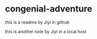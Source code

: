 # congenial-adventure

this is a readme by Jiyi in github

this is another note by Jiyi in a local host

